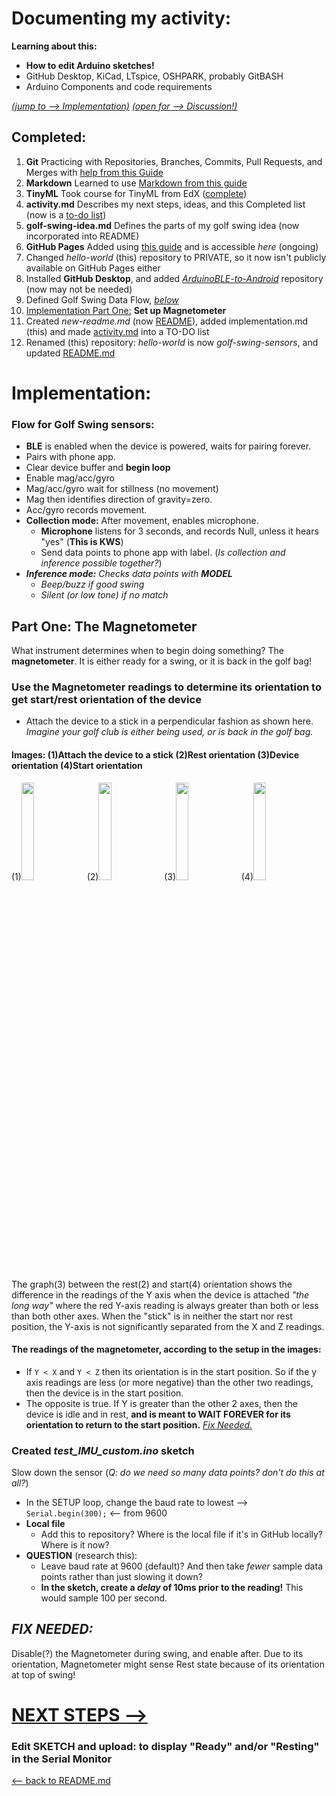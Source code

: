 # Documenting my activity:
**Learning about this:**
- **How to edit Arduino sketches!**
- GitHub Desktop, KiCad, LTspice, OSHPARK, probably GitBASH
- Arduino Components and code requirements

[_(jump to --> Implementation)_](#implementation) [_(open for --> Discussion!)_](https://github.com/jeffreysorgen/golf-club-sensors/discussions)
## Completed:
1. **Git** Practicing with Repositories, Branches, Commits, Pull Requests, and Merges with [help from this Guide](https://guides.github.com/activities/hello-world/)
2. **Markdown** Learned to use [Markdown from this guide](https://guides.github.com/features/mastering-markdown/)
3. **TinyML** Took course for TinyML from EdX ([complete](https://credentials.edx.org/credentials/4601700d748c4de0b3a57315ff04831c/))
4. **activity.md** Describes my next steps, ideas, and this Completed list (now is a [to-do list](activity.md))
5. **golf-swing-idea.md** Defines the parts of my golf swing idea (now incorporated into README)
6. **GitHub Pages** Added using [this guide](https://guides.github.com/features/pages/) and is accessible _here_ (ongoing)
7. Changed _hello-world_ (this) repository to PRIVATE, so it now isn't publicly available on GitHub Pages either
8. Installed **GitHub Desktop**, and added [_ArduinoBLE-to-Android_](https://github.com/jeffreysorgen/ArduinoBLE-to-Android) repository (now may not be needed)
9. Defined Golf Swing Data Flow, [_below_](#flow-for-golf-swing-sensors)
10. [Implementation Part One:](#part-one-the-magnetometer) **Set up Magnetometer**
11. Created _new-readme.md_ (now [README](README.md)), added implementation.md (this) and made [activity.md](activity.md) into a TO-DO list
12. Renamed (this) repository: _hello-world_ is now _golf-swing-sensors_, and updated [README.md](readme.md)

# Implementation:
### Flow for Golf Swing sensors:
- **BLE** is enabled when the device is powered, waits for pairing forever.
- Pairs with phone app.
- Clear device buffer and **begin loop**
- Enable mag/acc/gyro
- Mag/acc/gyro wait for stillness (no movement)
- Mag then identifies direction of gravity=zero.
- Acc/gyro records movement. 
- **Collection mode:** After movement, enables microphone.
  - **Microphone** listens for 3 seconds, and records Null, unless it hears "yes" (**This is KWS**)
  - Send data points to phone app with label. (_Is collection and inference possible together?_)
- _**Inference mode:** Checks data points with **MODEL**_
  - _Beep/buzz if good swing_
  - _Silent (or low tone) if no match_
## Part One: The Magnetometer
What instrument determines when to begin doing something? The **magnetometer**. It is either ready for a swing, or it is back in the golf bag!
### Use the Magnetometer readings to determine its orientation to get start/rest orientation of the device
- Attach the device to a stick in a perpendicular fashion as shown here. _Imagine your golf club is either being used, or is back in the golf bag._
#### Images: (1)Attach the device to a stick (2)Rest orientation (3)Device orientation (4)Start orientation
(1)<img src="https://user-images.githubusercontent.com/1236972/135545687-3e1b9fda-1544-4802-93a2-572b97b9b99b.png" width="20%">
(2)<img src="https://user-images.githubusercontent.com/1236972/135545966-edb098fe-ab01-4e57-8c80-1988ad779186.png" width="20%">
(3)<img src="https://user-images.githubusercontent.com/1236972/135546061-106e68f4-bfba-4cd5-929e-49494486ad87.png" width="20%">
(4)<img src="https://user-images.githubusercontent.com/1236972/135545934-7cb4dd34-7c12-46b9-ae8f-fa2e61835812.png" width="20%">

The graph(3) between the rest(2) and start(4) orientation shows the difference in the readings of the Y axis when the device is attached _"the long way"_ where the red Y-axis reading is always greater than both or less than both other axes. When the "stick" is in neither the start nor rest position, the Y-axis is not significantly separated from the X and Z readings.

#### The readings of the magnetometer, according to the setup in the images: 
- If `Y < X`  and  `Y < Z`  then its orientation is in the start position. So if the y axis readings are less (or more negative) than the other two readings, then the device is in the start position.
- The opposite is true. If Y is greater than the other 2 axes, then the device is idle and in rest, **and is meant to WAIT FOREVER for its orientation to return to the start position.** [_Fix Needed._](#fix-needed)

### Created _test_IMU_custom.ino_ sketch
Slow down the sensor (_Q: do we need so many data points? don't do this at all?_) 
- In the SETUP loop, change the baud rate to lowest --> `Serial.begin(300);` <-- from 9600
- **Local file**
  - Add this to repository? Where is the local file if it's in GitHub locally? Where is it now?
- **QUESTION** (research this):
  - Leave baud rate at 9600 (default)? And then take _fewer_ sample data points rather than just slowing it down?
  - **In the sketch, create a _delay_ of 10ms prior to the reading!** This would sample 100 per second.

## _FIX NEEDED:_ 
Disable(?) the Magnetometer during swing, and enable after. Due to its orientation, Magnetometer might sense Rest state because of its orientation at top of swing!

# [NEXT STEPS -->](activity.md)
### Edit SKETCH and upload: to display "Ready" and/or "Resting" in the Serial Monitor
[<-- back to README.md](readme.md)
